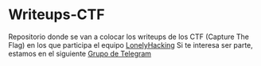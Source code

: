 # Writeups-CTF
Repositorio donde se van a colocar los writeups de los CTF (Capture The Flag) en los que participa el equipo [LonelyHacking](https://ctftime.org/team/62488) Si te interesa ser parte, estamos en el siguiente [Grupo de Telegram](https://t.me/joinchat/Gc3V2BIk9evt0frrdBinVA)
